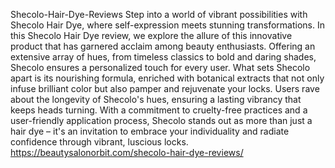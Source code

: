 Shecolo-Hair-Dye-Reviews
Step into a world of vibrant possibilities with Shecolo Hair Dye,
where self-expression meets stunning transformations. In this Shecolo Hair Dye review, we explore the allure of this innovative product that has garnered acclaim among beauty enthusiasts. Offering an extensive array of hues, from timeless classics to bold and daring shades, Shecolo ensures a personalized touch for every user. What sets Shecolo apart is its nourishing formula, enriched with botanical extracts that not only infuse brilliant color but also pamper and rejuvenate your locks. Users rave about the longevity of Shecolo's hues, ensuring a lasting vibrancy that keeps heads turning. With a commitment to cruelty-free practices and a user-friendly application process, Shecolo stands out as more than just a hair dye – it's an invitation to embrace your individuality and radiate confidence through vibrant, luscious locks.
https://beautysalonorbit.com/shecolo-hair-dye-reviews/
